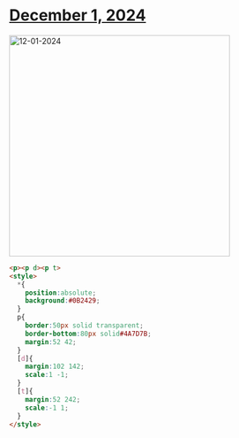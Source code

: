 # [December 1, 2024](https://cssbattle.dev/play/489akgLd6hU3e5e9vBEs)

<img src="https://firebasestorage.googleapis.com/v0/b/cssbattleapp.appspot.com/o/user%2Fe6YbeBahWNPT7VpE2rE2p85byxa2%2Ftargets%2Ftarget_0lxUezq@2x.png?alt=media" width="400" alt="12-01-2024" />

```html
<p><p d><p t>
<style>
  *{
    position:absolute;
    background:#0B2429;
  }
  p{
    border:50px solid transparent;
    border-bottom:80px solid#4A7D7B;
    margin:52 42;
  }
  [d]{
    margin:102 142;
    scale:1 -1;
  }
  [t]{
    margin:52 242;
    scale:-1 1;
  }
</style>
```
